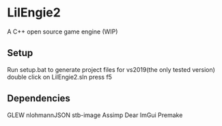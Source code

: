 # LilEngie2
A C++ open source game engine (WIP)

## Setup
Run setup.bat to generate project files for vs2019(the only tested version)
double click on LilEngie2.sln
press f5

## Dependencies 
GLEW
nlohmannJSON
stb-image
Assimp
Dear ImGui
Premake
